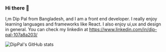 ### Hi there 🤙

I,m Dip Pal from Bangladesh, and I am a front end developer. I really enjoy learning languages and frameworks like React. I also enjoy ui,ux and design in general. You can check my linkedin at https://www.linkedin.com/in/dip-pal-107a8a203/

![DipPal's GitHub stats](https://github-readme-stats.vercel.app/api?username=DipPal513&theme=prussian=true)

